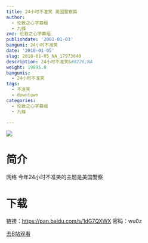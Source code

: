 ```yaml
---
title: 24小时不准笑 美国警察篇
author:
  - 伦敦之心字幕组
  - 九條
zmz: 伦敦之心字幕组
publishdate: '2001-01-03'
bangumi: 24小时不准笑
date: '2018-01-05'
slug: 2018-01-05_NA_17973040
description: 24小时不准笑&#8226;NA
weight: 19895.0
bangumis:
  - 24小时不准笑
tags:
  - 不准笑
  - downtown
categories:
  - 伦敦之心字幕组
  - 九條

---
```

![](https://i.imgur.com/oDrU7bA.png)
# 简介  
网络
今年24小时不准笑的主题是美国警察 


# 下载
链接：https://pan.baidu.com/s/1dG7QXWX 密码：wu0z

[去B站观看](https://www.bilibili.com/video/av17973040/)
 

